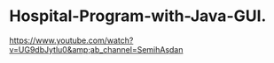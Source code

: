 # Hospital-Program-with-Java-GUI.
https://www.youtube.com/watch?v=UG9dbJytlu0&amp;ab_channel=SemihAşdan
